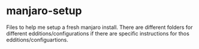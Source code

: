 # manjaro-setup
Files to help me setup a fresh manjaro install. There are different folders for different edditions/configurations if there are specific instructions for thos edditions/configuartions.
